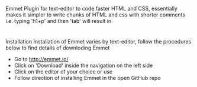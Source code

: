 Emmet
  Plugin for text-editor to code faster HTML and CSS, essentially makes it simpler to write chunks of HTML and css with shorter comments
  i.e. typing 'h1+p' and then 'tab' will result in <h1></h1> <p></p>

Installation
  Installation of Emmet varies by text-editor, follow the procedures below to find details of downloding Emmet

  * Go to http://emmet.io/
  * Click on 'Download' inside the navigation on the left side
  * Click on the editor of your choice or use
  * Follow direction of installing Emmet in the open GitHub repo
